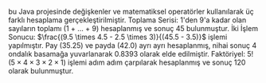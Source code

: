 bu Java projesinde değişkenler ve matematiksel operatörler kullanılarak üç farklı hesaplama gerçekleştirilmiştir.
Toplama Serisi: 1'den 9'a kadar olan sayıların toplamı (1 + ... + 9) hesaplanmış ve sonuç 45 bulunmuştur.
İki İşlem Sonucu: $\frac{(9.5 \times 4.5 - 2.5 \times 3)}{(45.5 - 3.5)}$ işlemi yapılmıştır. 
Pay (35.25) ve payda (42.0) ayrı ayrı hesaplanmış, nihai sonuç 4 ondalık basamağa yuvarlanarak 0.8393 olarak elde edilmiştir.
Faktöriyel: $5!$ ($5 \times 4 \times 3 \times 2 \times 1$) işlemi adım adım çarpılarak hesaplanmış ve sonuç 120 olarak bulunmuştur.
